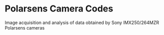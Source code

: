 # Polarsens Camera Codes
Image acquisition and analysis of data obtained by Sony IMX250/264MZR Polarsens cameras

